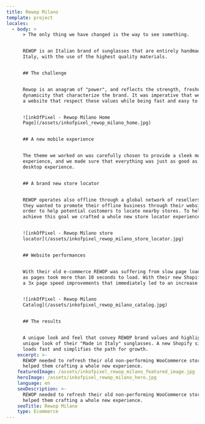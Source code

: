```yaml
---
title: Rewop Milano
template: project
locales:
  - body: >
      > The only thing we have changed is the way to see something.


      REWOP is an Italian brand of sunglasses that are entirely handmade in
      Italy, with the use of the highest quality materials.


      ## The challenge


      Rewop is an anagram of "power", and reflects the strength, freshness and
      dynamicity that characterize the brand. It was imperative that we designed
      a website that respect these values while being fast and easy to navigate.


      ![inkOfPixel - Rewop Milano Home
      Page](/assets/inkofpixel_rewop_milano_home.jpg)


      ## A new mobile experience


      The theme we worked on was carefully chosen to provide a sleek mobile
      experience, and we made sure that everything was just as good as the
      desktop experience.


      ## A brand new store locator


      REWOP operates also offline through a global network of resellers. As such
      they wanted to promote their offline business through their website, in
      order to help potential customers to locate nearby stores. To help them
      achieve this goal we crafted a whole new store locator experience.


      ![inkOfPixel - Rewop Milano store
      locator](/assets/inkofpixel_rewop_milano_store_locator.jpg)


      ## Website performances


      With their old e-commerce REWOP was suffering from slow page load times,
      as pages took more than 10 seconds to load. With their new Shopify we saw
      a 3x page speed improvements that immediately led to an increase of sales.


      ![inkOfPixel - Rewop Milano
      Catalog](/assets/inkofpixel_rewop_milano_catalog.jpg)


      ## The results


      A unique look and feel that convey REWOP brand values and highlights
      unique look of their "Made in Italy" sunglasses. A new Shopify site that
      loads fast and simplifies the path for growth.
    excerpt: >-
      REWOP needed to refresh their old non-performing WooCommerce store. We
      helped them crafting a whole new experience.
    featuredImage: /assets/inkofpixel_rewop_milano_featured_image.jpg
    heroImage: /assets/inkofpixel_rewop_milano_hero.jpg
    language: en
    seoDescription: >-
      REWOP needed to refresh their old non-performing WooCommerce store. We
      helped them crafting a whole new experience.
    seoTitle: Rewop Milano
    type: Ecommerce
---
```


